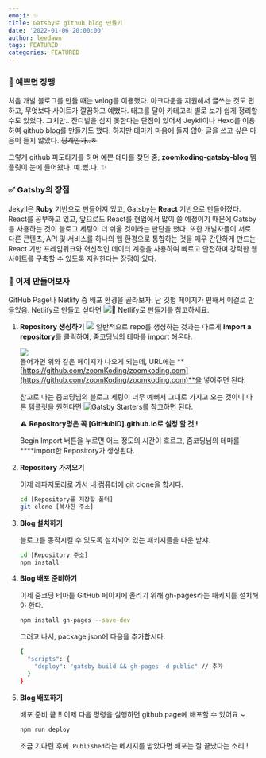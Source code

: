 ```yaml
---
emoji: ✨
title: Gatsby로 github blog 만들기
date: '2022-01-06 20:00:00'
author: leedawn
tags: FEATURED
categories: FEATURED
---
```


### 💅 예쁘면 장땡

처음 개발 블로그를 만들 때는 velog를 이용했다. 마크다운을 지원해서 글쓰는 것도 편하고, 무엇보다 사이트가 깔끔하고 예뻤다. 태그를 달아 카테고리 별로 보기 쉽게 정리할 수도 있었다. 그치만.. 잔디밭을 심지 못한다는 단점이 있어서 Jeykll이나 Hexo를 이용하여 github blog를 만들기도 했다. 하지만 테마가 마음에 들지 않아 글을 쓰고 싶은 마음이 들지 않았다. ~~핑계인가..ㅎ~~ 

그렇게 github 파도타기를 하며 예쁜 테마를 찾던 중, **zoomkoding-gatsby-blog** 템플릿이 눈에 들어왔다. 
예.뻤.다. ✨ 

### ✅ **Gatsby의 장점**

Jekyll은 **Ruby** 기반으로 만들어져 있고, Gatsby는 **React** 기반으로 만들어졌다. React를 공부하고 있고, 앞으로도 React를 현업에서 많이 쓸 예정이기 때문에 Gatsby를 사용하는 것이 블로그 세팅이 더 쉬울 것이라는 판단을 했다. 또한 개발자들이 서로 다른 콘텐츠, API 및 서비스를 하나의 웹 환경으로 통합하는 것을 매우 간단하게 만드는 React 기반 프레임워크와 혁신적인 데이터 계층을 사용하여 빠르고 안전하며 강력한 웹 사이트를 구축할 수 있도록 지원한다는 장점이 있다.

### 🚀 이제 만들어보자

GitHub Page나 Netlify 중 배포 환경을 골라보자. 난 깃헙 페이지가 편해서 이걸로 만들었음.
Netlify로 만들고 싶다면 ![🔧 **Netlify로 만들기**]([https://github.com/leedawnn/leedawnn.github.io/tree/master#-netlify로-만들기](https://github.com/leedawnn/leedawnn.github.io/tree/master#-netlify%EB%A1%9C-%EB%A7%8C%EB%93%A4%EA%B8%B0))를 참고하세요.

1. **Repository 생성하기**
    ![](./import1.png)
    일반적으로 repo를 생성하는 것과는 다르게 **Import a repository**를 클릭하여, 줌코딩님의 테마를 import 해온다. 
    
    ![](./import2.png)  
    들어가면 위와 같은 페이지가 나오게 되는데, URL에는 **[https://github.com/zoomKoding/zoomkoding.com](https://github.com/zoomKoding/zoomkoding.com)**을 넣어주면 된다. 
    
    참고로 나는 줌코딩님의 블로그 세팅이 너무 예뻐서 그대로 가지고 오는 것이니 다른 템플릿을 원한다면 ![**Gatsby Starters**]([https://www.gatsbyjs.com/starters/](https://www.gatsbyjs.com/starters/))를 참고하면 된다. 
    
    ⚠️ **Repository명은 꼭 [GitHubID].github.io로 설정 할 것 !** 
    
    Begin Import 버튼을 누르면 어느 정도의 시간이 흐르고, 줌코딩님의 테마를 ****import한 Repository가 생성된다.
    
2. **Repository 가져오기**
    
    이제 레파지토리로 가서 내 컴퓨터에 git clone을 합시다. 
    
    ```bash
    cd [Repository를 저장할 폴더]
    git clone [복사한 주소]
    ```
    
3. **Blog 설치하기**
    
    블로그를 동작시킬 수 있도록 설치되어 있는 패키지들을 다운 받쟈.
    
    ```bash
    cd [Repository 주소]
    npm install
    ```
    
4. **Blog 배포 준비하기**
    
    이제 줌코딩 테마를 GitHub 페이지에 올리기 위해 gh-pages라는 패키지를 설치해야 한다. 
    
    ```bash
    npm install gh-pages --save-dev
    ```
    
    그러고 나서, package.json에 다음을 추가합시다. 
    
    ```bash
    {
      "scripts": {
        "deploy": "gatsby build && gh-pages -d public" // 추가
      }
    }
    ```
    
5. **Blog 배포하기**
    
    배포 준비 끝 !! 이제 다음 명령을 실행하면 github page에 배포할 수 있어요 ~
    
    ```bash
    npm run deploy
    ```
    
    조금 기다린 후에  `Published`라는 메시지를 받았다면 배포는 잘 끝났다는 소리 !
